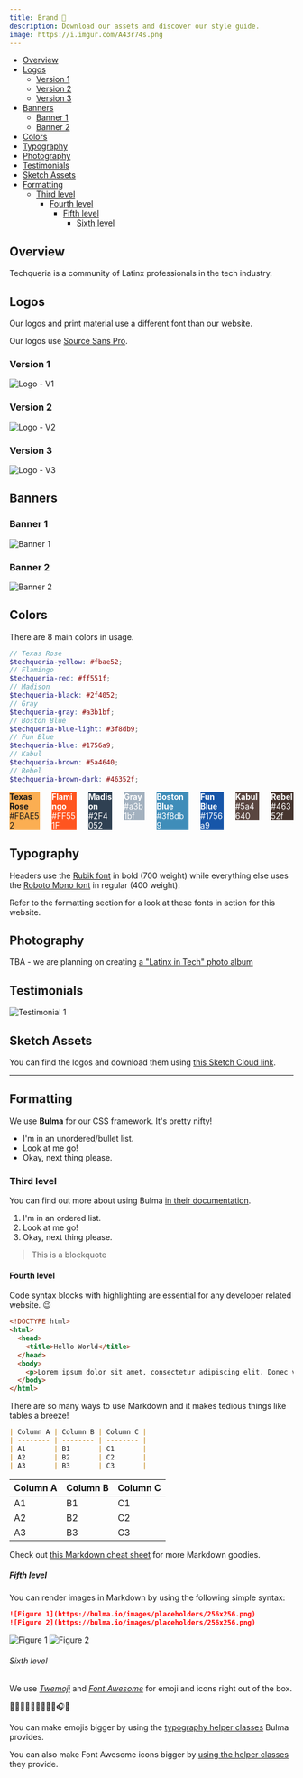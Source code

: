 ```yaml
---
title: Brand 🎨
description: Download our assets and discover our style guide.
image: https://i.imgur.com/A43r74s.png
---
```


<!-- TOC -->

- [Overview](#overview)
- [Logos](#logos)
  - [Version 1](#version-1)
  - [Version 2](#version-2)
  - [Version 3](#version-3)
- [Banners](#banners)
  - [Banner 1](#banner-1)
  - [Banner 2](#banner-2)
- [Colors](#colors)
- [Typography](#typography)
- [Photography](#photography)
- [Testimonials](#testimonials)
- [Sketch Assets](#sketch-assets)
- [Formatting](#formatting)
  - [Third level](#third-level)
    - [Fourth level](#fourth-level)
      - [Fifth level](#fifth-level)
        - [Sixth level](#sixth-level)

<!-- /TOC -->

## Overview

Techqueria is a community of Latinx professionals in the tech industry.

## Logos

Our logos and print material use a different font than our website.

Our logos use [Source Sans Pro](https://fonts.google.com/specimen/Source+Sans+Pro).

### Version 1

![Logo - V1](https://i.imgur.com/ATxChJD.png)

### Version 2

![Logo - V2](https://i.imgur.com/mS3GR9l.png)

### Version 3

![Logo - V3](https://i.imgur.com/mLO2a2t.png)

## Banners

### Banner 1

![Banner 1](https://i.imgur.com/A43r74s.png)

### Banner 2

![Banner 2](https://i.imgur.com/qulc21w.png)

## Colors

There are 8 main colors in usage.

```scss
// Texas Rose
$techqueria-yellow: #fbae52;
// Flamingo
$techqueria-red: #ff551f;
// Madison
$techqueria-black: #2f4052;
// Gray
$techqueria-gray: #a3b1bf;
// Boston Blue
$techqueria-blue-light: #3f8db9;
// Fun Blue
$techqueria-blue: #1756a9;
// Kabul
$techqueria-brown: #5a4640;
// Rebel
$techqueria-brown-dark: #46352f;
```

<div class="columns is-multiline">
  <!-- Yellow -->
  <div class="column is-one-quarter">
    <div class="box" style="background-color:#FBAE52">
      <b>Texas Rose</b>
      <br>#FBAE52
    </div>
  </div>
  <!-- Red -->
  <div class="column is-one-quarter">
    <div class="box" style="background-color:#FF551F; color: white;">
      <b>Flamingo</b>
      <br>#FF551F
    </div>
  </div>
  <!-- Black -->
  <div class="column is-one-quarter">
    <div class="box" style="background-color:#2F4052; color: white;">
      <b>Madison</b>
      <br>#2F4052
    </div>
  </div>
  <!-- Gray -->
  <div class="column is-one-quarter">
    <div class="box" style="background-color:#a3b1bf; color: white;">
      <b>Gray</b>
      <br>#a3b1bf
    </div>
  </div>
  <!-- Blue Light -->
  <div class="column is-one-quarter">
    <div class="box" style="background-color:#3f8db9; color: white;">
      <b>Boston Blue</b>
      <br>#3f8db9
    </div>
  </div>
  <!-- Blue -->
  <div class="column is-one-quarter">
    <div class="box" style="background-color:#1756a9; color: white;">
      <b>Fun Blue</b>
      <br>#1756a9
    </div>
  </div>
  <!-- Brown -->
  <div class="column is-one-quarter">
    <div class="box" style="background-color:#5a4640; color: white;">
      <b>Kabul</b>
      <br>#5a4640
    </div>
  </div>
  <!-- Brown Dark -->
  <div class="column is-one-quarter">
    <div class="box" style="background-color:#46352f; color: white;">
      <b>Rebel</b>
      <br>#46352f
    </div>
  </div>
</div>

## Typography

Headers use the [Rubik font](https://fonts.google.com/specimen/Rubik) in bold (700 weight) while everything else uses the [Roboto Mono font](https://fonts.google.com/specimen/Roboto+Mono) in regular (400 weight).

Refer to the formatting section for a look at these fonts in action for this website.

## Photography

TBA - we are planning on creating [a "Latinx in Tech" photo album](https://github.com/techqueria/website/issues/6)

## Testimonials

![Testimonial 1](https://i.imgur.com/6NkbPaD.png)

## Sketch Assets

You can find the logos and download them using [this Sketch Cloud link](https://sketch.cloud/s/rQ2aE).

---

## Formatting

We use **Bulma** for our CSS framework. It's pretty nifty!

-   I'm in an unordered/bullet list.
-   Look at me go!
-   Okay, next thing please.

### Third level

You can find out more about using Bulma [in their documentation](https://bulma.io/documentation/).

1.  I'm in an ordered list.
2.  Look at me go!
3.  Okay, next thing please.

> This is a blockquote

#### Fourth level

Code syntax blocks with highlighting are essential for any developer related website. 😉️

```html
<!DOCTYPE html>
<html>
  <head>
    <title>Hello World</title>
  </head>
  <body>
    <p>Lorem ipsum dolor sit amet, consectetur adipiscing elit. Donec viverra nec nulla vitae mollis.</p>
  </body>
</html>
```

There are so many ways to use Markdown and it makes tedious things like tables a breeze!

```md
| Column A | Column B | Column C |
| -------- | -------- | -------- |
| A1       | B1       | C1       |
| A2       | B2       | C2       |
| A3       | B3       | C3       |
```

| Column A | Column B | Column C |
| -------- | -------- | -------- |
| A1       | B1       | C1       |
| A2       | B2       | C2       |
| A3       | B3       | C3       |

Check out [this Markdown cheat sheet](https://github.com/adam-p/markdown-here/wiki/Markdown-Cheatsheet) for more Markdown goodies.

##### Fifth level

You can render images in Markdown by using the following simple syntax:

```md
![Figure 1](https://bulma.io/images/placeholders/256x256.png)
![Figure 2](https://bulma.io/images/placeholders/256x256.png)
```

![Figure 1](https://bulma.io/images/placeholders/256x256.png)
![Figure 2](https://bulma.io/images/placeholders/256x256.png)

###### Sixth level

We use [*Twemoji*](https://github.com/twitter/twemoji) and [*Font Awesome*](https://fontawesome.com) for emoji and icons right out of the box.

<span class="is-size-1">🌮💃🏽️🎉🍾🎈🎶🍻🎈🎧🎊</span>

You can make emojis bigger by using the [typography helper classes](https://bulma.io/documentation/modifiers/typography-helpers/) Bulma provides.

<i class="fab fa-2x fa-twitter"></i>
<i class="fas fa-2x fa-air-freshener"></i>
<i class="fas fa-2x fa-apple-alt"></i>
<i class="far fa-2x fa-bell"></i>
<i class="fas fa-2x fa-atom"></i>
<i class="fas fa-2x fa-award"></i>
<i class="fab fa-2x fa-facebook"></i>

You can also make Font Awesome icons bigger by [using the helper classes](https://fontawesome.com/how-to-use/on-the-web/styling/sizing-icons) they provide.
